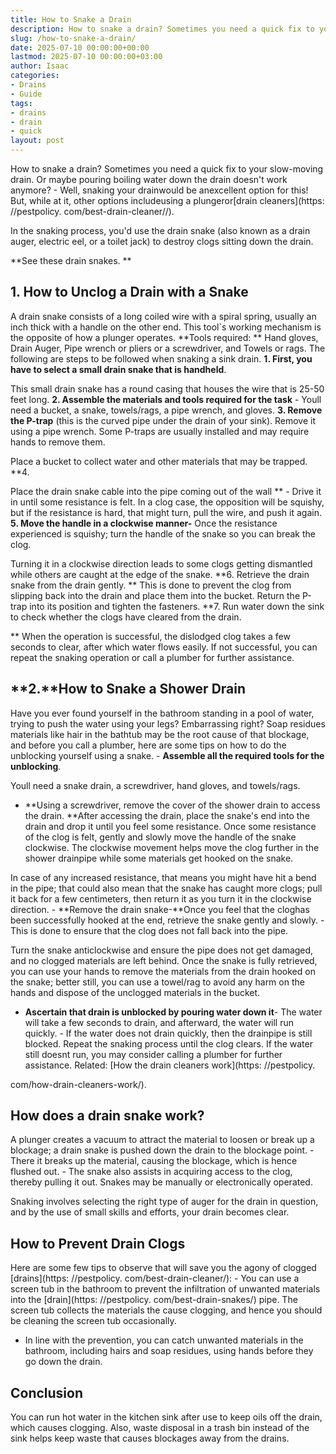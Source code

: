 ```yaml
---
title: How to Snake a Drain
description: How to snake a drain? Sometimes you need a quick fix to your slow-moving drain. Or maybe pouring boiling water down the drain doesn't work anymore? -...
slug: /how-to-snake-a-drain/
date: 2025-07-10 00:00:00+00:00
lastmod: 2025-07-10 00:00:00+03:00
author: Isaac
categories:
- Drains
- Guide
tags:
- drains
- drain
- quick
layout: post
---
```


How to snake a drain? Sometimes you need a quick fix to your slow-moving drain. Or maybe pouring boiling water down the drain doesn't work anymore? - Well, snaking your drainwould be anexcellent option for this! But, while at it, other options includeusing a plungeror[drain cleaners](https: //pestpolicy. com/best-drain-cleaner//).

In the snaking process, you'd use the drain snake (also known as a drain auger, electric eel, or a toilet jack) to destroy clogs sitting down the drain.

**See these drain snakes. **

##  **1. How to Unclog a Drain with a Snake**

A drain snake consists of a long coiled wire with a spiral spring, usually an inch thick with a handle on the other end. This tool`s working mechanism is the opposite of how a plunger operates. **Tools required: ** Hand gloves, Drain Auger, Pipe wrench or pliers or a screwdriver, and Towels or rags. The following are steps to be followed when snaking a sink drain. **1. First, you have to select a small drain snake that is handheld**.

This small drain snake has a round casing that houses the wire that is 25-50 feet long. **2. Assemble the materials and tools required for the task** - Youll need a bucket, a snake, towels/rags, a pipe wrench, and gloves. **3. Remove the P-trap** (this is the curved pipe under the drain of your sink). Remove it using a pipe wrench. Some P-traps are usually installed and may require hands to remove them.

Place a bucket to collect water and other materials that may be trapped. **4.

Place the drain snake cable into the pipe coming out of the wall ** - Drive it in until some resistance is felt. In a clog case, the opposition will be squishy, but if the resistance is hard, that might turn, pull the wire, and push it again. **5. Move the handle in a clockwise manner-** Once the resistance experienced is squishy; turn the handle of the snake so you can break the clog.

Turning it in a clockwise direction leads to some clogs getting dismantled while others are caught at the edge of the snake. **6. Retrieve the drain snake from the drain gently. ** This is done to prevent the clog from slipping back into the drain and place them into the bucket. Return the P-trap into its position and tighten the fasteners. **7. Run water down the sink to check whether the clogs have cleared from the drain.

** When the operation is successful, the dislodged clog takes a few seconds to clear, after which water flows easily. If not successful, you can repeat the snaking operation or call a plumber for further assistance.

##  **2.**How to Snake a Shower Drain

Have you ever found yourself in the bathroom standing in a pool of water, trying to push the water using your legs? Embarrassing right? Soap residues materials like hair in the bathtub may be the root cause of that blockage, and before you call a plumber, here are some tips on how to do the unblocking yourself using a snake. - **Assemble all the required tools for the unblocking**.

Youll need a snake drain, a screwdriver, hand gloves, and towels/rags.

- **Using a screwdriver, remove the cover of the shower drain to access the drain. **After accessing the drain, place the snake's end into the drain and drop it until you feel some resistance. Once some resistance of the clog is felt, gently and slowly move the handle of the snake clockwise. The clockwise movement helps move the clog further in the shower drainpipe while some materials get hooked on the snake.

In case of any increased resistance, that means you might have hit a bend in the pipe; that could also mean that the snake has caught more clogs; pull it back for a few centimeters, then return it as you turn it in the clockwise direction. - **Remove the drain snake-**Once you feel that the cloghas been successfully hooked at the end, retrieve the snake gently and slowly. - This is done to ensure that the clog does not fall back into the pipe.

Turn the snake anticlockwise and ensure the pipe does not get damaged, and no clogged materials are left behind. Once the snake is fully retrieved, you can use your hands to remove the materials from the drain hooked on the snake; better still, you can use a towel/rag to avoid any harm on the hands and dispose of the unclogged materials in the bucket.

- **Ascertain that drain is unblocked by pouring water down it**- The water will take a few seconds to drain, and afterward, the water will run quickly. - If the water does not drain quickly, then the drainpipe is still blocked. Repeat the snaking process until the clog clears. If the water still doesnt run, you may consider calling a plumber for further assistance. Related: [How the drain cleaners work](https: //pestpolicy.

com/how-drain-cleaners-work/).

##  **How does a drain snake work?**

A plunger creates a vacuum to attract the material to loosen or break up a blockage; a drain snake is pushed down the drain to the blockage point. - There it breaks up the material, causing the blockage, which is hence flushed out. - The snake also assists in acquiring access to the clog, thereby pulling it out. Snakes may be manually or electronically operated.

Snaking involves selecting the right type of auger for the drain in question, and by the use of small skills and efforts, your drain becomes clear.

##  **How to Prevent Drain Clogs**

Here are some few tips to observe that will save you the agony of clogged [drains](https: //pestpolicy. com/best-drain-cleaner/): - You can use a screen tub in the bathroom to prevent the infiltration of unwanted materials into the [drain](https: //pestpolicy. com/best-drain-snakes/) pipe. The screen tub collects the materials the cause clogging, and hence you should be cleaning the screen tub occasionally.

- In line with the prevention, you can catch unwanted materials in the bathroom, including hairs and soap residues, using hands before they go down the drain.

##  Conclusion

You can run hot water in the kitchen sink after use to keep oils off the drain, which causes clogging. Also, waste disposal in a trash bin instead of the sink helps keep waste that causes blockages away from the drains.
